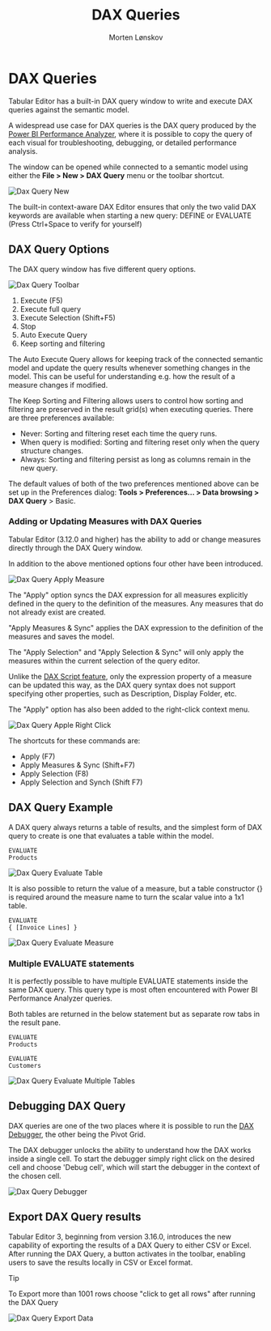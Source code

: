 ﻿---
uid: dax-query
title: DAX Queries
author: Morten Lønskov
updated: 2024-06-03
applies_to:
  editions:
    - edition: Desktop
    - edition: Business
    - edition: Enterprise
---
# DAX Queries

Tabular Editor has a built-in DAX query window to write and execute DAX queries against the semantic model.

A widespread use case for DAX queries is the DAX query produced by the [Power BI Performance Analyzer](https://www.sqlbi.com/articles/introducing-the-power-bi-performance-analyzer/), where it is possible to copy the query of each visual for troubleshooting, debugging, or detailed performance analysis.

The window can be opened while connected to a semantic model using either the **File > New > DAX Query** menu or the toolbar shortcut.

![Dax Query New](~/images/features/dax_query_window/create_new_dax_query.png)

The built-in context-aware DAX Editor ensures that only the two valid DAX keywords are available when starting a new query: DEFINE or EVALUATE (Press Ctrl+Space to verify for yourself)

## DAX Query Options

The DAX query window has five different query options.

![Dax Query Toolbar](~/images/features/dax_query_window/dax_query_toolbar.png)


1. Execute (F5)
2. Execute full query
3. Execute Selection (Shift+F5)
4. Stop 
5. Auto Execute Query
6. Keep sorting and filtering

The Auto Execute Query allows for keeping track of the connected semantic model and update the query results whenever something changes in the model. This can be useful for understanding e.g. how the result of a measure changes if modified.

The Keep Sorting and Filtering allows users to control how sorting and filtering are preserved in the result grid(s) when executing queries. There are three preferences available:
- Never: Sorting and filtering reset each time the query runs.
- When query is modified: Sorting and filtering reset only when the query structure changes.
- Always: Sorting and filtering persist as long as columns remain in the new query.

The default values of both of the two preferences mentioned above can be set up in the Preferences dialog: **Tools > Preferences... > Data browsing > DAX Query** > Basic. 

### Adding or Updating Measures with DAX Queries

Tabular Editor (3.12.0 and higher) has the ability to add or change measures directly through the DAX Query window.

In addition to the above mentioned options four other have been introduced.

![Dax Query Apply Measure](~/images/features/dax_query_window/dax_query_apply_measure.png)

The "Apply" option syncs the DAX expression for all measures explicitly defined in the query to the definition of the measures. Any measures that do not already exist are created.

"Apply Measures & Sync" applies the DAX expression to the definition of the measures and saves the model.

The "Apply Selection" and "Apply Selection & Sync" will only apply the measures within the current selection of the query editor.

Unlike the [DAX Script feature](xrefid:dax-scripts), only the expression property of a measure can be updated this way, as the DAX query syntax does not support specifying other properties, such as Description, Display Folder, etc.

The "Apply" option has also been added to the right-click context menu.

![Dax Query Apple Right Click](~/images/features/dax_query_window/dax_query_apply_measure_right_click.png)

The shortcuts for these commands are:

- Apply (F7)
- Apply Measures & Sync (Shift+F7)
- Apply Selection (F8)
- Apply Selection and Synch (Shift F7)

## DAX Query Example

A DAX query always returns a table of results, and the simplest form of DAX query to create is one that evaluates a table within the model.

```DAX
EVALUATE
Products
```

![Dax Query Evaluate Table](~/images/features/dax_query_window/evaluate_table.png)

It is also possible to return the value of a measure, but a table constructor {} is required around the measure name to turn the scalar value into a 1x1 table.

```DAX
EVALUATE
{ [Invoice Lines] }
```

![Dax Query Evaluate Measure](~/images/features/dax_query_window/evaluate_measure.png)

### Multiple EVALUATE statements

It is perfectly possible to have multiple EVALUATE statements inside the same DAX query. This query type is most often encountered with Power BI Performance Analyzer queries.

Both tables are returned in the below statement but as separate row tabs in the result pane.

```DAX
EVALUATE
Products

EVALUATE
Customers
```

![Dax Query Evaluate Multiple Tables](~/images/features/dax_query_window/multiple_evaluate_table.png)

## Debugging DAX Query

DAX queries are one of the two places where it is possible to run the [DAX Debugger](xrefid:dax-debugger), the other being the Pivot Grid.

The DAX debugger unlocks the ability to understand how the DAX works inside a single cell. To start the debugger simply right click on the desired cell and choose 'Debug cell', which will start the debugger in the context of the chosen cell.

![Dax Query Debugger](~/images/features/dax_query_window/dax_query_open_dax_debugger.gif)

## Export DAX Query results

Tabular Editor 3, beginning from version 3.16.0, introduces the new capability of exporting the results of a DAX Query to either CSV or Excel. After running the DAX Query, a button activates in the toolbar, enabling users to save the results locally in CSV or Excel format.

> [!TIP]
> To Export more than 1001 rows choose "click to get all rows" after running the DAX Query

![Dax Query Export Data](~/images/features/dax_query_window/dax_query_export_data.png)
